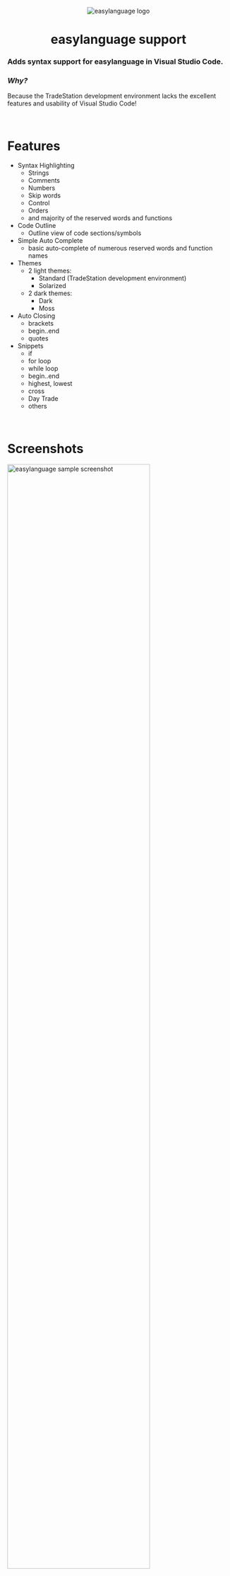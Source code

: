 
<p align="center"> <img src="https://ridertradingtools.com/images/easylanguage/ts_dev_env_icon.png" alt="easylanguage logo"> </p>
<h1  align="center"> easylanguage support </h1> 

### Adds syntax support for easylanguage in Visual Studio Code. 

### <em>Why?</em>
Because the TradeStation development environment lacks the excellent features and usability of Visual Studio Code!

<br>

# Features

- Syntax Highlighting
  - Strings
  - Comments
  - Numbers
  - Skip words
  - Control
  - Orders
  - and majority of the reserved words and functions
- Code Outline
  - Outline view of code sections/symbols
- Simple Auto Complete
  - basic auto-complete of numerous reserved words and function names
- Themes
   - 2 light themes:
     - Standard (TradeStation development environment)
     - Solarized
   - 2 dark themes:
     - Dark 
     - Moss
- Auto Closing
  - brackets
  - begin..end
  - quotes
- Snippets
  - if
  - for loop
  - while loop
  - begin..end
  - highest, lowest
  - cross
  - Day Trade
  - others  
  

<br>

# Screenshots

<img src="https://ridertradingtools.com/images/easylanguage/screenshot_standard_theme.png" alt="easylanguage sample screenshot" width="80%">  

## Themes

- Standard theme  
<img src="https://ridertradingtools.com/images/easylanguage/screenshot_standard_theme.png" width="80%">    

- Solarized theme  
<img src="https://ridertradingtools.com/images/easylanguage/screenshot_solarized_theme.png" width="80%">    

- Dark theme  
<img src="https://ridertradingtools.com/images/easylanguage/screenshot_dark_theme.png" width="80%">    

- Moss theme  
<img src="https://ridertradingtools.com/images/easylanguage/screenshot_moss_theme.png" width="80%">    


## Side-by-Side Screenshots

- Standard theme
<img src="https://ridertradingtools.com/images/easylanguage/side-by-side_1__(standard_theme).png">  

- Solarized theme
<img src="https://ridertradingtools.com/images/easylanguage/side-by-side_2__(solarized_theme).png">  

- Dark theme
<img src="https://ridertradingtools.com/images/easylanguage/side-by-side_3__(dark_theme).png">  

- Moss theme
<img src="https://ridertradingtools.com/images/easylanguage/side-by-side_4b__(moss_theme).png">  


## File Extension

Supported file extension for code files: &nbsp; <strong><code>.easylanguage</code></strong>

<br>  

## Suggested Settings

For auto-complete, to assist in completion and set priority of completion, you may find these settings useful:  
- Set in your preferences settings:  
<code>
"editor.snippetSuggestions": "bottom",  
"editor.suggest.localityBonus": true,  
"editor.suggest.filterGraceful": true,  
"editor.suggest.snippetsPreventQuickSuggestions": true,  
"editor.autoIndent":"advanced",  
</code>

<br>  

You can create a Task to launch TradeStation web help:  
- Create a Task, such as:  
<code>
{  
&nbsp; &nbsp; // See https://go.microsoft.com/fwlink/?LinkId=733558   
&nbsp; &nbsp; // for the documentation about the tasks.json format   
&nbsp; &nbsp; "version": "2.0.0",  
&nbsp; &nbsp; "tasks": [{  
&nbsp; &nbsp; &nbsp; &nbsp;             // launch tradestation web help, and search on reserved word  
&nbsp; &nbsp; &nbsp; &nbsp;             "label": "easylanguage web help",  
&nbsp; &nbsp; &nbsp; &nbsp;             "type": "shell",  
&nbsp; &nbsp; &nbsp; &nbsp;             "presentation": {  
&nbsp; &nbsp; &nbsp; &nbsp;&nbsp; &nbsp;                  "echo": false,  
&nbsp; &nbsp; &nbsp; &nbsp;&nbsp; &nbsp;                  "reveal": "silent",  
&nbsp; &nbsp; &nbsp; &nbsp;&nbsp; &nbsp;                  "focus": false,  
&nbsp; &nbsp; &nbsp; &nbsp;&nbsp; &nbsp;                  "panel": "shared",  
&nbsp; &nbsp; &nbsp; &nbsp;&nbsp; &nbsp;                  "showReuseMessage": false  
&nbsp; &nbsp; &nbsp; &nbsp;             },  
&nbsp; &nbsp; &nbsp; &nbsp;             "command": "C:\\Program Files (x86)\\Microsoft\\Edge\\Application\\msedge.exe",  
&nbsp; &nbsp; &nbsp; &nbsp;             "args": [  
&nbsp; &nbsp; &nbsp; &nbsp;&nbsp; &nbsp;                  "https://help.tradestation.com/10_00/eng/tsdevhelp/search.htm?q=${selectedText}"  
&nbsp; &nbsp; &nbsp; &nbsp;             ],  
&nbsp; &nbsp; &nbsp; &nbsp;             "problemMatcher": []  
&nbsp; &nbsp; }]  
}  
</code>

- Then create a keyboard shortcut (key binding in <code>keybindings.json</code>) and map a key (such as F1) to the Task to quickly launch help. &nbsp; <em>(select a keyword, press the shortcut key.)</em> &nbsp; Here's an example keybinding:  
<code>
{  
&nbsp; &nbsp;                 "key": "f1",  
&nbsp; &nbsp;                 "command": "workbench.action.tasks.runTask",  
&nbsp; &nbsp;                 "args": "easylanguage web help",  
&nbsp; &nbsp;                 "when": "editorHasSelection"  
}  
</code>


<br>

## Release Notes

 - Version *1.0.1* - intial release.  

<br>
<br>
<br>


---
#### Disclaimer
Not affiliated in any way, shape or form (other than a client) of TradeStation.

